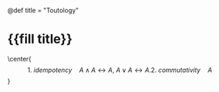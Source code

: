 @def title = "Toutology"

# {{fill title}}
\center{$$
1.\ idempotency\quad A \wedge A \leftrightarrow A,\ A \vee A \leftrightarrow A.
2.\ commutativity\quad A
$$}
